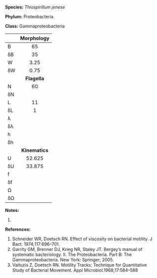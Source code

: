 **Species:** *Thiospirillum jenese*

**Phylum:** Proteobacteria

**Class:** Gammaproteobacteria

|    | **Morphology** |
|:-- | :------------: |
| B  | 65 |
| δB | 35 |
| W  | 3.25 |
| δW | 0.75 |
|    | **Flagella** |
| N  | 60 |
| δN |  |
| L  | 11 |
| δL | 1 |
| λ  |  |
| δλ |  |
| h  |  |
| δh |  |
|    | **Kinematics** |
| U  | 52.625 |
| δU | 33.875 |
| f  |  |
| δf |  |
| Ω  |  |
| δΩ |  |

**Notes:**

1.

**References:**

1. Schneider WR, Doetsch RN.  Effect of viscosity on bacterial motility.  J Bact. 1974;117:696–701.
1. Garrity GM, Brenner DJ, Krieg NR, Staley JT.  Bergey’s manual of systematic bacteriology. II. The Proteobacteria. Part B: The Gammaproteobacteria.  New York:  Springer; 2005.
1. Vaituzis Z, Doetsch RN.  Motility Tracks:  Technique for Quantitative Study of Bacterial Movement.  Appl Microbiol.1968;17:584–588

